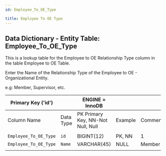```yaml
---
id: Employee_To_OE_Type

title: Employee To OE Type
---
```


## Data Dictionary - Entity Table: Employee_To_OE_Type

This is a lookup table for the Employee to OE Relationship Type column in the table Employee to OE Table.

Enter the Name of the Relationship Type of the Employee to OE - Organizational Entity.

e.g: Member, Supervisor, etc.


| Primary Key ('id')||ENGINE = InnoDB|||
|---|---|---|---|---|
|Column Name|Data Type|PK Primary Key, NN-Not Null, Null|Example|Comments|
||
|`Employee_To_OE_Type`|`id`|BIGINT(12)|PK, NN|1|PrimaryKey-ID, Not Null (auto creates)|
|`Employee_To_OE_Type`|`Name`|VARCHAR(45)|NULL|Member|Name of the Employe and OE relationship|
||
